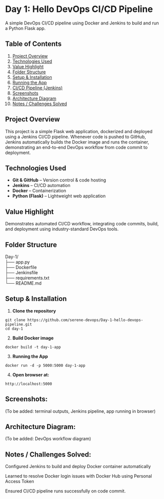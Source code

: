 # Day 1: Hello DevOps CI/CD Pipeline

A simple DevOps CI/CD pipeline using Docker and Jenkins to build and run a Python Flask app.

## Table of Contents
1. [Project Overview](#project-overview)
2. [Technologies Used](#technologies-used)
3. [Value Highlight](#value-highlight)
4. [Folder Structure](#folder-structure)
5. [Setup & Installation](#setup--installation)
6. [Running the App](#running-the-app)
7. [CI/CD Pipeline (Jenkins)](#cicd-pipeline-jenkins)
8. [Screenshots](#screenshots)
9. [Architecture Diagram](#architecture-diagram)
10. [Notes / Challenges Solved](#notes--challenges-solved)

## Project Overview
This project is a simple Flask web application, dockerized and deployed using a Jenkins CI/CD pipeline. Whenever code is pushed to GitHub, Jenkins automatically builds the Docker image and runs the container, demonstrating an end-to-end DevOps workflow from code commit to deployment.

## Technologies Used
- **Git & GitHub** – Version control & code hosting  
- **Jenkins** – CI/CD automation  
- **Docker** – Containerization  
- **Python (Flask)** – Lightweight web application

## Value Highlight
Demonstrates automated CI/CD workflow, integrating code commits, build, and deployment using industry-standard DevOps tools.

## Folder Structure
Day-1/  
├── app.py  
├── Dockerfile  
├── Jenkinsfile  
├── requirements.txt  
└── README.md  


## Setup & Installation
1. **Clone the repository**  
```
git clone https://github.com/serene-devops/Day-1-hello-devops-pipeline.git
cd day-1
```

2. **Build Docker image**
```
docker build -t day-1-app
```

3. **Running the App**
```
docker run -d -p 5000:5000 day-1-app
```

4. **Open browser at:**
```
http://localhost:5000
```

## Screenshots:
(To be added: terminal outputs, Jenkins pipeline, app running in browser)

## Architecture Diagram:
(To be added: DevOps workflow diagram)

## Notes / Challenges Solved:
Configured Jenkins to build and deploy Docker container automatically

Learned to resolve Docker login issues with Docker Hub using Personal Access Token

Ensured CI/CD pipeline runs successfully on code commit.
